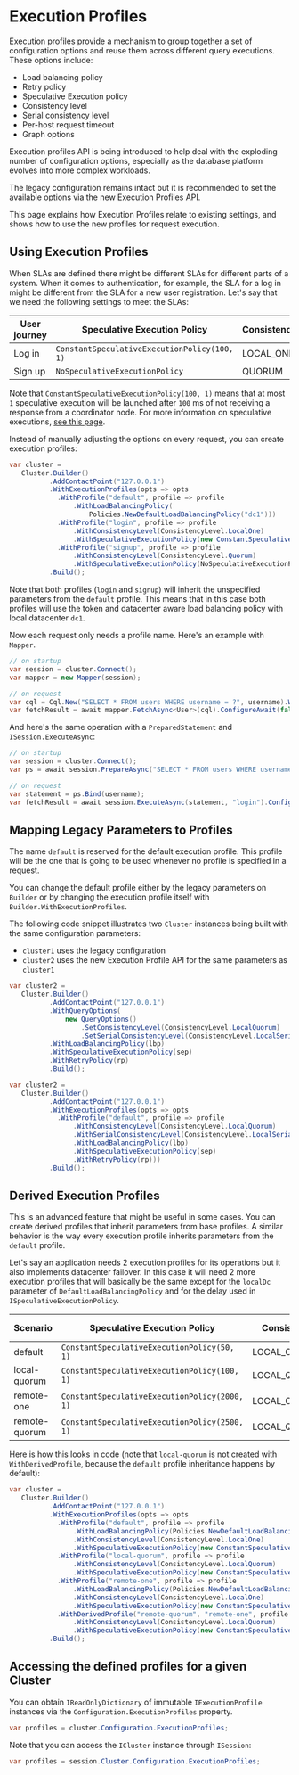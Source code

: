 # Execution Profiles

Execution profiles provide a mechanism to group together a set of configuration options and reuse them across different query executions. These options include:

- Load balancing policy
- Retry policy
- Speculative Execution policy
- Consistency level
- Serial consistency level
- Per-host request timeout
- Graph options

Execution profiles API is being introduced to help deal with the exploding number of configuration options, especially
as the database platform evolves into more complex workloads.

The legacy configuration remains intact but it is recommended to set the available options via the new Execution Profiles API.

This page explains how Execution Profiles relate to existing settings, and shows how to use the new profiles for
request execution.

## Using Execution Profiles

When SLAs are defined there might be different SLAs for different parts of a system. When it comes to authentication, for example, the SLA for a log in might be different from the SLA for a new user registration. Let's say that we need the following settings to meet the SLAs:

| User journey    | Speculative Execution Policy                 | Consistency |
|-----------------|----------------------------------------------|-------------|
| Log in          | `ConstantSpeculativeExecutionPolicy(100, 1)`  | LOCAL_ONE   |
| Sign up         | `NoSpeculativeExecutionPolicy`               | QUORUM      |

Note that `ConstantSpeculativeExecutionPolicy(100, 1)` means that at most `1` speculative execution will be launched after `100` ms of not receiving a response from a coordinator node. For more information on speculative executions, [see this page](../speculative-retries/index).

Instead of manually adjusting the options on every request, you can create execution profiles:

```csharp
var cluster =
   Cluster.Builder()
          .AddContactPoint("127.0.0.1")
          .WithExecutionProfiles(opts => opts
            .WithProfile("default", profile => profile
                .WithLoadBalancingPolicy(
                    Policies.NewDefaultLoadBalancingPolicy("dc1")))
            .WithProfile("login", profile => profile
                .WithConsistencyLevel(ConsistencyLevel.LocalOne)
                .WithSpeculativeExecutionPolicy(new ConstantSpeculativeExecutionPolicy(delay: 100, maxSpeculativeExecutions: 1)))
            .WithProfile("signup", profile => profile
                .WithConsistencyLevel(ConsistencyLevel.Quorum)
                .WithSpeculativeExecutionPolicy(NoSpeculativeExecutionPolicy.Instance)))
          .Build();
```

Note that both profiles (`login` and `signup`) will inherit the unspecified parameters from the `default` profile. This means that in this case both profiles will use the token and datacenter aware load balancing policy with local datacenter `dc1`.

Now each request only needs a profile name. Here's an example with `Mapper`.

```csharp
// on startup
var session = cluster.Connect();
var mapper = new Mapper(session);

// on request
var cql = Cql.New("SELECT * FROM users WHERE username = ?", username).WithExecutionProfile("login");
var fetchResult = await mapper.FetchAsync<User>(cql).ConfigureAwait(false);
```

And here's the same operation with a `PreparedStatement` and `ISession.ExecuteAsync`:

```csharp
// on startup
var session = cluster.Connect();
var ps = await session.PrepareAsync("SELECT * FROM users WHERE username = ?").ConfigureAwait(false);

// on request
var statement = ps.Bind(username);
var fetchResult = await session.ExecuteAsync(statement, "login").ConfigureAwait(false);
```

## Mapping Legacy Parameters to Profiles

The name `default` is reserved for the default execution profile. This profile will be the one that is going to be used whenever no profile is specified in a request.

You can change the default profile either by the legacy parameters on `Builder` or by changing the execution profile itself with `Builder.WithExecutionProfiles`.

The following code snippet illustrates two `Cluster` instances being built with the same configuration parameters:

- `cluster1` uses the legacy configuration
- `cluster2` uses the new Execution Profile API for the same parameters as `cluster1`

```csharp
var cluster2 = 
   Cluster.Builder()
          .AddContactPoint("127.0.0.1")
          .WithQueryOptions(
              new QueryOptions()
                  .SetConsistencyLevel(ConsistencyLevel.LocalQuorum)
                  .SetSerialConsistencyLevel(ConsistencyLevel.LocalSerial))
          .WithLoadBalancingPolicy(lbp)
          .WithSpeculativeExecutionPolicy(sep)
          .WithRetryPolicy(rp)
          .Build();

var cluster2 = 
   Cluster.Builder()
          .AddContactPoint("127.0.0.1")
          .WithExecutionProfiles(opts => opts
            .WithProfile("default", profile => profile
                .WithConsistencyLevel(ConsistencyLevel.LocalQuorum)
                .WithSerialConsistencyLevel(ConsistencyLevel.LocalSerial)
                .WithLoadBalancingPolicy(lbp)
                .WithSpeculativeExecutionPolicy(sep)
                .WithRetryPolicy(rp)))
          .Build();
```

## Derived Execution Profiles

This is an advanced feature that might be useful in some cases. You can create derived profiles that inherit parameters from base profiles. A similar behavior is the way every execution profile inherits parameters from the `default` profile.

Let's say an application needs 2 execution profiles for its operations but it also implements datacenter failover. In this case it will need 2 more execution profiles that will basically be the same except for the `localDc` parameter of `DefaultLoadBalancingPolicy` and for the delay used in `ISpeculativeExecutionPolicy`.

| Scenario       | Speculative Execution Policy    | Consistency  | Local Datacenter |
|----------------|------------------|--------------|-----------------|
| default        | `ConstantSpeculativeExecutionPolicy(50, 1)`             | LOCAL_ONE    | dc1             |
| local-quorum   | `ConstantSpeculativeExecutionPolicy(100, 1)`            | LOCAL_QUORUM | dc1             |
| remote-one     | `ConstantSpeculativeExecutionPolicy(2000, 1)`           | LOCAL_ONE    | dc2             |
| remote-quorum  | `ConstantSpeculativeExecutionPolicy(2500, 1)`           | LOCAL_QUORUM | dc2             |

Here is how this looks in code (note that `local-quorum` is not created with `WithDerivedProfile`, because the `default` profile inheritance happens by default):

```csharp
var cluster =
   Cluster.Builder()
          .AddContactPoint("127.0.0.1")
          .WithExecutionProfiles(opts => opts
            .WithProfile("default", profile => profile
                .WithLoadBalancingPolicy(Policies.NewDefaultLoadBalancingPolicy("dc1"))
                .WithConsistencyLevel(ConsistencyLevel.LocalOne)
                .WithSpeculativeExecutionPolicy(new ConstantSpeculativeExecutionPolicy(delay: 50, maxSpeculativeExecutions: 1)))
            .WithProfile("local-quorum", profile => profile
                .WithConsistencyLevel(ConsistencyLevel.LocalQuorum)
                .WithSpeculativeExecutionPolicy(new ConstantSpeculativeExecutionPolicy(delay: 100, maxSpeculativeExecutions: 1)))
            .WithProfile("remote-one", profile => profile
                .WithLoadBalancingPolicy(Policies.NewDefaultLoadBalancingPolicy("dc2")))
                .WithConsistencyLevel(ConsistencyLevel.LocalOne)
                .WithSpeculativeExecutionPolicy(new ConstantSpeculativeExecutionPolicy(delay: 2000, maxSpeculativeExecutions: 1)))
            .WithDerivedProfile("remote-quorum", "remote-one", profile => profile
                .WithConsistencyLevel(ConsistencyLevel.LocalQuorum)
                .WithSpeculativeExecutionPolicy(new ConstantSpeculativeExecutionPolicy(delay: 2500, maxSpeculativeExecutions: 1))))
          .Build();
```

## Accessing the defined profiles for a given Cluster

You can obtain `IReadOnlyDictionary` of immutable `IExecutionProfile` instances via the `Configuration.ExecutionProfiles` property.

```csharp
var profiles = cluster.Configuration.ExecutionProfiles;
```

Note that you can access the `ICluster` instance through `ISession`:

```csharp
var profiles = session.Cluster.Configuration.ExecutionProfiles;
```
